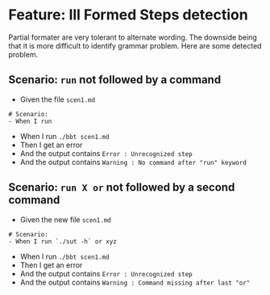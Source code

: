 # Feature: Ill Formed Steps detection

Partial formater are very tolerant to alternate wording. 
The downside being that it is more difficult to identify grammar problem.
Here are some detected problem.

## Scenario: `run` not followed by a command

- Given the file `scen1.md`
```
# Scenario:
- When I run
```

- When I run `./bbt scen1.md`
- Then I get an error
- And the output contains `Error : Unrecognized step `
- And the output contains `Warning : No command after "run" keyword`

## Scenario: `run X or` not followed by a second command

- Given the new file `scen1.md`
```
# Scenario:
- When I run `./sut -h` or xyz
```

- When I run `./bbt scen1.md`
- Then I get an error
- And the output contains `Error : Unrecognized step `
- And the output contains `Warning : Command missing after last "or"`
